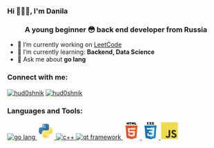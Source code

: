 ### Hi 🙋🏻‍♂️, I'm Danila

<h3 align="center"> A young beginner 😳 back end developer from Russia </h3>

- 🔭 I’m currently working on [LeetCode](https://github.com/hud0shnik/LeetCode)
- 🌱 I’m currently learning: **Backend, Data Science**
- 💬 Ask me about **go lang**

<h3 align="left">Connect with me:</h3>
<p align="left">
<a href="https://vk.com/hud0shnik" target="blank"><img align="center" src="https://cdn.jsdelivr.net/npm/simple-icons@3.0.1/icons/vk.svg" alt="hud0shnik" height="30" width="40" /></a>
<a href="https://www.instagram.com/hud0shnik_/" target="blank"><img align="center" src="https://cdn.jsdelivr.net/npm/simple-icons@3.0.1/icons/instagram.svg" alt="hud0shnik" height="30" width="40" /></a>
</p>

<h3 align="left">Languages and Tools:</h3>
<p align="left"> 
<a href="https://golang.org" target="_blank"> <img src="https://www.vectorlogo.zone/logos/golang/golang-ar21.svg" alt="go lang" width="40" height="40"/> </a>
<a href="https://www.python.org" target="_blank"> <img src="https://raw.githubusercontent.com/devicons/devicon/master/icons/python/python-original.svg" alt="python" width="40" height="40"/> </a>
<a href="https://www.cplusplus.com" target="_blank"> <img src="https://img.icons8.com/color/48/000000/c-plus-plus-logo.png" alt="c++" width="40" height="40"/> </a>
<a href="https://www.qt.io" target="_blank"> <img src="https://img.icons8.com/ios-filled/50/26e07f/qt.png" alt="qt framework" width="40" height="40"/> </a>
<a href="https://www.w3.org/html/" target="_blank"> <img src="https://raw.githubusercontent.com/devicons/devicon/master/icons/html5/html5-original-wordmark.svg" alt="html5" width="40" height="40"/> </a>
<a href="https://www.w3schools.com/css/" target="_blank"> <img src="https://raw.githubusercontent.com/devicons/devicon/master/icons/css3/css3-original-wordmark.svg" alt="css3" width="40" height="40"/> </a>
<a href="https://developer.mozilla.org/en-US/docs/Web/JavaScript" target="_blank"> <img src="https://raw.githubusercontent.com/devicons/devicon/master/icons/javascript/javascript-original.svg" alt="javascript" width="40" height="40"/> </a>
</p>


